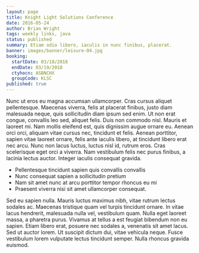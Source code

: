 ```yaml
---
layout: page
title: Knight Light Solutions Conference
date: 2016-05-24
author: Brian Wright
tags: weekly links, java
status: published
summary: Etiam odio libero, iaculis in nunc finibus, placerat.
banner: images/banner/leisure-04.jpg
booking:
  startDate: 03/18/2018
  endDate: 03/19/2018
  ctyhocn: ASBNCHX
  groupCode: KLSC
published: true
---
```

Nunc ut eros eu magna accumsan ullamcorper. Cras cursus aliquet pellentesque. Maecenas viverra, felis at placerat finibus, justo diam malesuada neque, quis sollicitudin diam ipsum sed enim. Ut non erat congue, convallis leo sed, aliquet felis. Duis non commodo nisl. Mauris et laoreet mi. Nam mollis eleifend est, quis dignissim augue ornare eu. Aenean orci orci, aliquam vitae cursus nec, tincidunt et felis. Aenean porttitor, sapien vitae laoreet ornare, felis ante iaculis libero, at tincidunt libero erat nec arcu. Nunc non lacus luctus, luctus nisl id, rutrum eros. Cras scelerisque eget orci a viverra. Nam vestibulum felis nec purus finibus, a lacinia lectus auctor. Integer iaculis consequat gravida.

* Pellentesque tincidunt sapien quis convallis convallis
* Nunc consequat sapien a sollicitudin pretium
* Nam sit amet nunc at arcu porttitor tempor rhoncus eu mi
* Praesent viverra nisi sit amet ullamcorper consequat.

Sed eu sapien nulla. Mauris luctus maximus nibh, vitae rutrum lectus sodales ac. Maecenas tristique quam vel turpis tincidunt ornare. In vitae lacus hendrerit, malesuada nulla vel, vestibulum quam. Nulla eget laoreet massa, a pharetra purus. Vivamus at tellus a est feugiat bibendum non eu sapien. Etiam libero erat, posuere nec sodales a, venenatis sit amet lacus. Sed ut auctor lorem. Ut suscipit dictum dui, vitae vehicula neque. Fusce vestibulum lorem vulputate lectus tincidunt semper. Nulla rhoncus gravida euismod.
